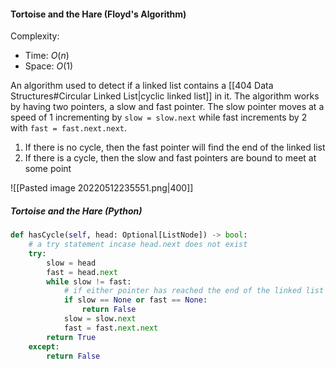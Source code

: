 #### Tortoise and the Hare (Floyd's Algorithm)
Complexity: 
- Time: $O(n)$
- Space: $O(1)$ 

An algorithm used to detect if a linked list contains a [[404 Data Structures#Circular Linked List|cyclic linked list]] in it. The algorithm works by having two pointers, a slow and fast pointer. The slow pointer moves at a speed of 1 incrementing by `slow = slow.next` while fast increments by 2 with `fast = fast.next.next`. 

1. If there is no cycle, then the fast pointer will find the end of the linked list 
2. If there is a cycle, then the slow and fast pointers are bound to meet at some point


![[Pasted image 20220512235551.png|400]]

##### Tortoise and the Hare (Python)
``` python
def hasCycle(self, head: Optional[ListNode]) -> bool:
	# a try statement incase head.next does not exist
	try:
		slow = head
		fast = head.next
		while slow != fast:
			# if either pointer has reached the end of the linked list
			if slow == None or fast == None:
				return False
			slow = slow.next
			fast = fast.next.next
		return True
	except:
		return False
```
